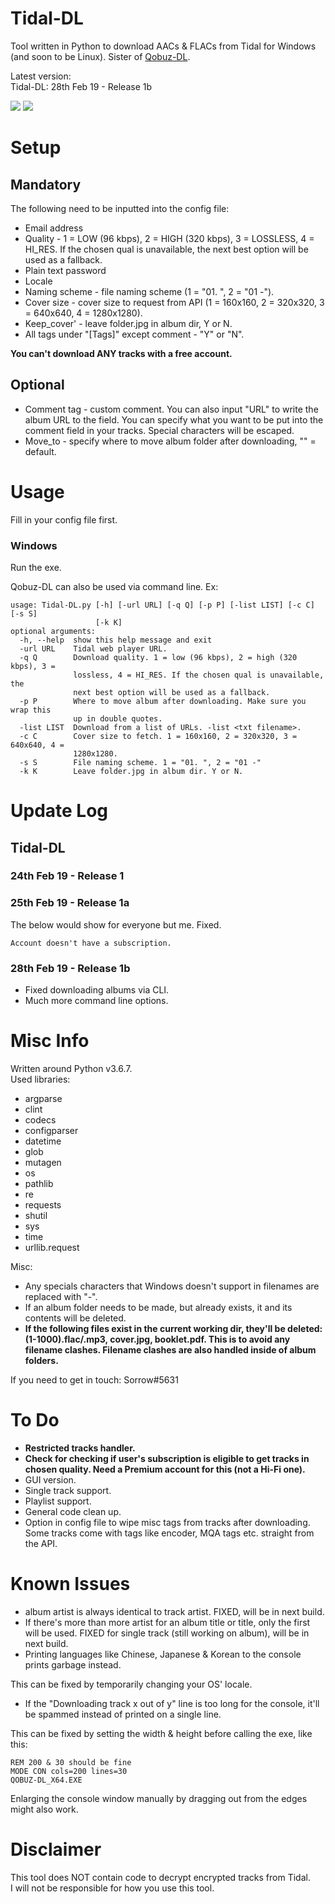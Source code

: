 # Tidal-DL
Tool written in Python to download AACs & FLACs from Tidal for Windows (and soon to be Linux).
Sister of [Qobuz-DL](https://github.com/Sorrow446/Qobuz-DL).

Latest version:    
Tidal-DL: 28th Feb 19 - Release 1b

![](https://thoas.feralhosting.com/sorrow/Tidal-DL/b1.jpg)
![](https://thoas.feralhosting.com/sorrow/Tidal-DL/b2.jpg)

# Setup
## Mandatory ##
The following need to be inputted into the config file:
- Email address
- Quality - 1 = LOW (96 kbps), 2 = HIGH (320 kbps), 3 = LOSSLESS, 4 = HI_RES. If the chosen qual is unavailable, the next best option will be used as a fallback.
- Plain text password
- Locale
- Naming scheme - file naming scheme (1 = "01. ", 2 = "01 -").
- Cover size - cover size to request from API (1 = 160x160, 2 = 320x320, 3 = 640x640, 4 = 1280x1280).
- Keep_cover' - leave folder.jpg in album dir, Y or N.
- All tags under "[Tags]" except comment - "Y" or "N".

**You can't download ANY tracks with a free account.**
## Optional ##
- Comment tag - custom comment. You can also input "URL" to write the album URL to the field. 
You can specify what you want to be put into the comment field in your tracks. Special characters will be escaped.
- Move_to - specify where to move album folder after downloading, "" = default.

# Usage
Fill in your config file first.
### Windows ###
Run the exe.

Qobuz-DL can also be used via command line.
Ex:
```
usage: Tidal-DL.py [-h] [-url URL] [-q Q] [-p P] [-list LIST] [-c C] [-s S]
                   [-k K]
optional arguments:
  -h, --help  show this help message and exit
  -url URL    Tidal web player URL.
  -q Q        Download quality. 1 = low (96 kbps), 2 = high (320 kbps), 3 =
              lossless, 4 = HI_RES. If the chosen qual is unavailable, the
              next best option will be used as a fallback.
  -p P        Where to move album after downloading. Make sure you wrap this
              up in double quotes.
  -list LIST  Download from a list of URLs. -list <txt filename>.
  -c C        Cover size to fetch. 1 = 160x160, 2 = 320x320, 3 = 640x640, 4 =
              1280x1280.
  -s S        File naming scheme. 1 = "01. ", 2 = "01 -"
  -k K        Leave folder.jpg in album dir. Y or N.
```
# Update Log
## Tidal-DL ##
### 24th Feb 19 - Release 1 ###
### 25th Feb 19 - Release 1a ###
The below would show for everyone but me. Fixed.
```
Account doesn't have a subscription.
```
### 28th Feb 19 - Release 1b ###
- Fixed downloading albums via CLI.
- Much more command line options.

# Misc Info
Written around Python v3.6.7.  
Used libraries:
- argparse
- clint
- codecs
- configparser
- datetime
- glob
- mutagen
- os
- pathlib
- re
- requests
- shutil
- sys
- time
- urllib.request

Misc:
- Any specials characters that Windows doesn't support in filenames are replaced with "-".  
- If an album folder needs to be made, but already exists, it and its contents will be deleted.  
- **If the following files exist in the current working dir, they'll be deleted: (1-1000).flac/.mp3, cover.jpg, booklet.pdf. This is to avoid any filename clashes. Filename clashes are also handled inside of album folders.**

If you need to get in touch: Sorrow#5631

# To Do
- **Restricted tracks handler.**
- **Check for checking if user's subscription is eligible to get tracks in chosen quality. Need a Premium account for this (not a Hi-Fi one).**
- GUI version.
- Single track support.
- Playlist support.
- General code clean up.
- Option in config file to wipe misc tags from tracks after downloading.
Some tracks come with tags like encoder, MQA tags etc. straight from the API.

# Known Issues
- album artist is always identical to track artist. FIXED, will be in next build.
- If there's more than more artist for an album title or title, only the first will be used. FIXED for single track (still working on album), will be in next build.   
- Printing languages like Chinese, Japanese & Korean to the console prints garbage instead.

This can be fixed by temporarily changing your OS' locale.
- If the "Downloading track x out of y" line is too long for the console, it'll be spammed instead of printed on a single line.

This can be fixed by setting the width & height before calling the exe, like this:
```
REM 200 & 30 should be fine
MODE CON cols=200 lines=30
QOBUZ-DL_X64.EXE
```
Enlarging the console window manually by dragging out from the edges might also work.

# Disclaimer
This tool does NOT contain code to decrypt encrypted tracks from Tidal.   
I will not be responsible for how you use this tool.
